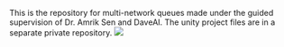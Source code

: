 This is the repository for multi-network queues made under the guided supervision of Dr. Amrik Sen and DaveAI. 
The unity project files are in a separate private repository.
![](queues.pmg)
